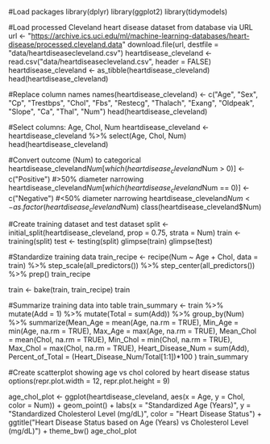 #Load packages
library(dplyr)
library(ggplot2)
library(tidymodels)

#Load processed Cleveland heart disease dataset from database via URL
url <- "https://archive.ics.uci.edu/ml/machine-learning-databases/heart-disease/processed.cleveland.data"
download.file(url, destfile =  "data/heartdiseasecleveland.csv")
heartdisease_cleveland <- read.csv("data/heartdiseasecleveland.csv", header = FALSE)
heartdisease_cleveland <- as_tibble(heartdisease_cleveland)
head(heartdisease_cleveland)

#Replace column names
names(heartdisease_cleveland) <- c("Age", "Sex", "Cp", "Trestbps", "Chol", "Fbs", "Restecg", "Thalach", "Exang", "Oldpeak", "Slope", "Ca", "Thal", "Num")
head(heartdisease_cleveland)

#Select columns: Age, Chol, Num
heartdisease_cleveland <- heartdisease_cleveland %>%
  select(Age, Chol, Num)
head(heartdisease_cleveland)

#Convert outcome (Num) to categorical
heartdisease_cleveland$Num[which(heartdisease_cleveland$Num > 0)] <- c("Positive") #>50% diameter narrowing
heartdisease_cleveland$Num[which(heartdisease_cleveland$Num == 0)] <- c("Negative") #<50% diameter narrowing
heartdisease_cleveland$Num <- as.factor(heartdisease_cleveland$Num)
class(heartdisease_cleveland$Num) 

#Create training dataset and test dataset
split <- initial_split(heartdisease_cleveland, prop = 0.75, strata = Num)
train <- training(split)
test <- testing(split)
glimpse(train)
glimpse(test)

#Standardize training data
train_recipe <- recipe(Num ~ Age + Chol, data = train) %>%
    step_scale(all_predictors()) %>%
    step_center(all_predictors()) %>%
    prep()
train_recipe

train <- bake(train, train_recipe)
train

#Summarize training data into table 
train_summary <- train %>%
    mutate(Add = 1) %>%
    mutate(Total = sum(Add)) %>%
    group_by(Num) %>%
    summarize(Mean_Age = mean(Age, na.rm = TRUE),
              Min_Age = min(Age, na.rm = TRUE),
              Max_Age = max(Age, na.rm = TRUE),
              Mean_Chol = mean(Chol, na.rm = TRUE),
              Min_Chol = min(Chol, na.rm = TRUE),
              Max_Chol = max(Chol, na.rm = TRUE),
              Heart_Disease_Num = sum(Add),
              Percent_of_Total = (Heart_Disease_Num/Total[1:1])*100
             )
train_summary

#Create scatterplot showing age vs chol colored by heart disease status
options(repr.plot.width = 12, repr.plot.height = 9) 

age_chol_plot <- ggplot(heartdisease_cleveland, aes(x = Age, y = Chol, color = Num)) + 
    geom_point() + 
    labs(x = "Standardized Age (Years)", y = "Standardized Cholesterol Level (mg/dL)", color = "Heart Disease Status") +
    ggtitle("Heart Disease Status based on Age (Years) vs Cholesterol Level (mg/dL)") +
    theme_bw()
age_chol_plot